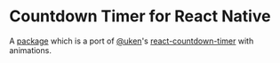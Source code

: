 # Countdown Timer for React Native
A [package](https://www.npmjs.com/package/react-native-countdown-timer) which is a port of [@uken](https://github.com/uken/)'s [react-countdown-timer](https://github.com/uken/react-countdown-timer) with animations.